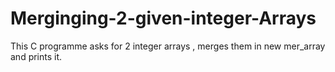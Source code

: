 # Merginging-2-given-integer-Arrays
This C programme asks for 2 integer arrays , merges them in new mer_array and prints it. 
